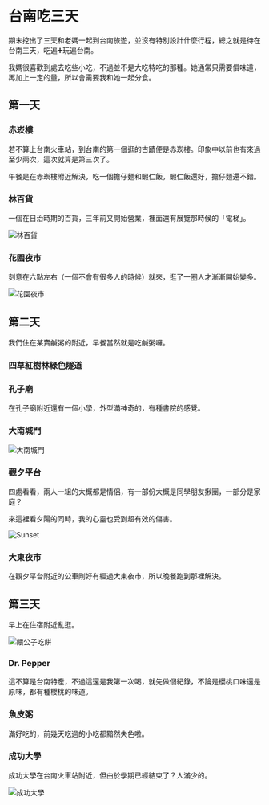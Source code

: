 # 台南吃三天

期末挖出了三天和老媽一起到台南旅遊，並沒有特別設計什麼行程，總之就是待在台南三天，吃遍➕玩遍台南。

我媽很喜歡到處去吃些小吃，不過並不是大吃特吃的那種。她通常只需要償味道，再加上一定的量，所以會需要我和她一起分食。

## 第一天

### 赤崁樓

若不算上台南火車站，到台南的第一個逛的古蹟便是赤崁樓。印象中以前也有來過至少兩次，這次就算是第三次了。

午餐是在赤崁樓附近解決，吃一個擔仔麵和蝦仁飯，蝦仁飯還好，擔仔麵還不錯。

### 林百貨

一個在日治時期的百貨，三年前又開始營業，裡面還有展覽那時候的「電梯」。

![林百貨](hayashi.jpg)

### 花園夜市

刻意在六點左右（一個不會有很多人的時候）就來，逛了一圈人才漸漸開始變多。

![花園夜市](garden.jpg)

## 第二天

我們住在某賣鹹粥的附近，早餐當然就是吃鹹粥囉。

### 四草紅樹林綠色隧道

### 孔子廟

在孔子廟附近還有一個小學，外型滿神奇的，有種書院的感覺。

### 大南城門

![大南城門](dananmen.jpg)

### 觀夕平台

四處看看，兩人一組的大概都是情侶，有一部份大概是同學朋友揪團，一部分是家庭？

來這裡看夕陽的同時，我的心靈也受到超有效的傷害。

![Sunset](sunset.jpg)

### 大東夜市

在觀夕平台附近的公車剛好有經過大東夜市，所以晚餐跑到那裡解決。

## 第三天

早上在住宿附近亂逛。

![餵公子吃餅](eat.jpg)

### Dr. Pepper

這不算是台南特產，不過這還是我第一次喝，就先做個紀錄，不論是櫻桃口味還是原味，都有種櫻桃的味道。

### 魚皮粥

滿好吃的，前幾天吃過的小吃都黯然失色啦。

### 成功大學

成功大學在台南火車站附近，但由於學期已經結束了？人滿少的。

![成功大學](ncku.jpg)